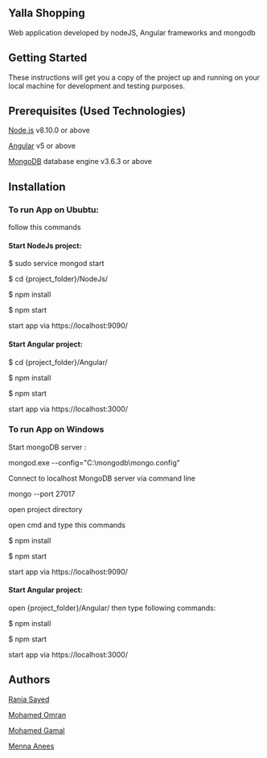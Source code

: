 <h2>Yalla Shopping</h2>
Web application developed by nodeJS, Angular frameworks and mongodb 


<h2>Getting Started</h2>
These instructions will get you a copy of the project up and running on your local machine for development and testing purposes.


<h2>Prerequisites (Used Technologies) </h2>

<a href="https://nodejs.org/en/docs/">Node.js</a> v8.10.0 or above

<a href="https://angular.io/docs/">Angular</a> v5 or above

<a href="https://docs.mongodb.com/">MongoDB</a> database engine v3.6.3 or above


<h2>Installation</h2>

<h3>To run App on Ububtu:</h3> 
follow this commands

<h4>Start NodeJs project:</h4>

$ sudo service mongod start

$ cd {project_folder}/NodeJs/

$ npm install

$ npm start

start app via https://localhost:9090/


<h4>Start Angular project: </h4> 

$ cd {project_folder}/Angular/

$ npm install

$ npm start

start app via https://localhost:3000/


<h3>To run App on Windows</h3>

Start mongoDB server :

mongod.exe --config="C:\mongodb\mongo.config"

Connect to localhost MongoDB server via command line

mongo --port 27017

open project directory

open cmd and type this commands

$ npm install

$ npm start

start app via https://localhost:9090/



<h4>Start Angular project: </h4> 

open {project_folder}/Angular/ then type following commands:

$ npm install

$ npm start

start app via https://localhost:3000/



<h2>Authors</h2>

<a href="https://github.com/raniaSayed">Rania Sayed</a>

<a href="https://github.com/mohamedgomran">Mohamed Omran</a>

<a href="https://github.com/gemyero">Mohamed Gamal</a>

<a href="https://github.com/MennaAnees">Menna Anees</a>

